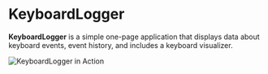 # KeyboardLogger  

<!-- End of Section -->

**KeyboardLogger** is a simple one-page application that displays data about keyboard events, event history, and includes a keyboard visualizer.

<!-- End of Section -->

![KeyboardLogger in Action](https://nikola-nenovski.info/keyboard-logger/kblogger.gif)

<!-- End of Section -->
